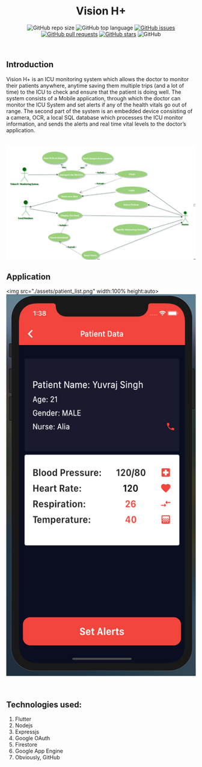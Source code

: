 <div align="center">

# Vision H+

![GitHub repo size](https://img.shields.io/github/repo-size/iamuv2000/Vision-H-Plus)
![GitHub top language](https://img.shields.io/github/languages/top/iamuv2000/Vision-H-Plus)
[![GitHub issues](https://img.shields.io/github/issues/iamuv2000/Connects-2)](https://github.com/iamuv2000/Vision-H-Plus/issues)
[![GitHub pull requests](https://img.shields.io/github/issues-pr/iamuv2000/Vision-H-Plus)](https://github.com/iamuv2000/Vision-H-Plus/pulls)
[![GitHub stars](https://img.shields.io/github/stars/iamuv2000/Vision-H-Plus)](https://github.com/sarthakpranesh/iamuv2000/Vision-H-Plus)
![GitHub](https://img.shields.io/github/license/iamuv2000/Vision-H-Plus)

</div>

<br />

## Introduction

<p>
Vision H+ is an ICU monitoring system which allows the doctor to monitor their patients anywhere, anytime saving them multiple trips (and a lot of time) to the ICU to check and ensure that the patient is doing well. The system consists of a Mobile application, through which the doctor can monitor the ICU System and set alerts if any of the health vitals go out of range. The second part of the system is an embedded device consisting of a camera, OCR, a local SQL database which processes the ICU monitor information, and sends the alerts and real time vital levels to the doctor’s application. 
</p>
<div align="center">


</div>
</p>

<br />

<img src="./assets/uml.png">

## Application
<img src="./assets/patient_list.png" width:100% height:auto>
<img src="./assets/patient_view.png">

<br/>

## Technologies used:
1. Flutter
2. Nodejs
3. Expressjs
4. Google OAuth
5. Firestore
7. Google App Engine
8. Obviously, GitHub

<br />
